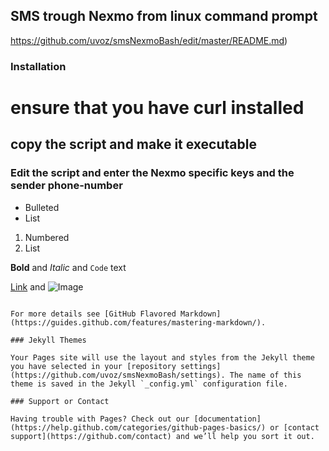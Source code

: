 ## SMS trough Nexmo from linux command prompt
https://github.com/uvoz/smsNexmoBash/edit/master/README.md) 

### Installation
# ensure that you have curl installed 
## copy the script and make it executable 
### Edit the script and enter the Nexmo specific keys and the sender phone-number

- Bulleted
- List

1. Numbered
2. List

**Bold** and _Italic_ and `Code` text

[Link](url) and ![Image](src)
```

For more details see [GitHub Flavored Markdown](https://guides.github.com/features/mastering-markdown/).

### Jekyll Themes

Your Pages site will use the layout and styles from the Jekyll theme you have selected in your [repository settings](https://github.com/uvoz/smsNexmoBash/settings). The name of this theme is saved in the Jekyll `_config.yml` configuration file.

### Support or Contact

Having trouble with Pages? Check out our [documentation](https://help.github.com/categories/github-pages-basics/) or [contact support](https://github.com/contact) and we’ll help you sort it out.
